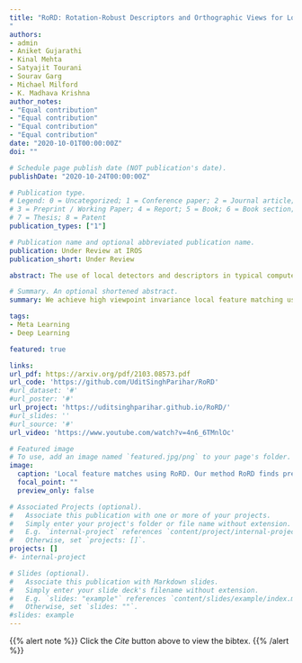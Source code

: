 ```yaml
---
title: "RoRD: Rotation-Robust Descriptors and Orthographic Views for Local Feature Matching
"
authors:
- admin
- Aniket Gujarathi
- Kinal Mehta
- Satyajit Tourani
- Sourav Garg
- Michael Milford
- K. Madhava Krishna
author_notes:
- "Equal contribution"
- "Equal contribution"
- "Equal contribution"
- "Equal contribution"
date: "2020-10-01T00:00:00Z"
doi: ""

# Schedule page publish date (NOT publication's date).
publishDate: "2020-10-24T00:00:00Z"

# Publication type.
# Legend: 0 = Uncategorized; 1 = Conference paper; 2 = Journal article;
# 3 = Preprint / Working Paper; 4 = Report; 5 = Book; 6 = Book section;
# 7 = Thesis; 8 = Patent
publication_types: ["1"]

# Publication name and optional abbreviated publication name.
publication: Under Review at IROS
publication_short: Under Review

abstract: The use of local detectors and descriptors in typical computer vision pipelines work well until variations in viewpoint and appearance change become extreme. Past research in this area has typically focused on one of two approaches to this challenge are the use of projections into spaces more suitable for feature matching under extreme viewpoint changes, and attempting to learn features that are inherently more robust to viewpoint change. In this paper, we present a novel framework that combines learning of invariant descriptors through data augmentation and orthographic viewpoint projection. We propose rotation-robust local descriptors, learnt through training data augmentation based on rotation homographies, and a correspondence ensemble technique that combines vanilla feature correspondences with those obtained through rotation-robust features. Using a range of benchmark datasets as well as contributing a new bespoke dataset for this research domain, we evaluate the effectiveness of the proposed approach on key tasks including pose estimation and visual place recognition. Our system outperforms a range of baseline and state-of-the-art techniques, including enabling higher levels of place recognition precision across opposing place viewpoints and achieves practically-useful performance levels even under extreme viewpoint changes.

# Summary. An optional shortened abstract.
summary: We achieve high viewpoint invariance local feature matching using rotation homographies during training and converting perspective image to orthographic for feature matching.

tags:
- Meta Learning
- Deep Learning

featured: true

links:
url_pdf: https://arxiv.org/pdf/2103.08573.pdf
url_code: 'https://github.com/UditSinghParihar/RoRD'
#url_dataset: '#'
#url_poster: '#'
url_project: 'https://uditsinghparihar.github.io/RoRD/'
#url_slides: ''
#url_source: '#'
url_video: 'https://www.youtube.com/watch?v=4n6_6TMnlOc'

# Featured image
# To use, add an image named `featured.jpg/png` to your page's folder. 
image:
  caption: 'Local feature matches using RoRD. Our method RoRD finds precise local feature correspondences under extreme viewpoint (180 degrees) changes for both indoor and outdoor sequences.'  
  focal_point: ""
  preview_only: false

# Associated Projects (optional).
#   Associate this publication with one or more of your projects.
#   Simply enter your project's folder or file name without extension.
#   E.g. `internal-project` references `content/project/internal-project/index.md`.
#   Otherwise, set `projects: []`.
projects: []
#- internal-project

# Slides (optional).
#   Associate this publication with Markdown slides.
#   Simply enter your slide deck's filename without extension.
#   E.g. `slides: "example"` references `content/slides/example/index.md`.
#   Otherwise, set `slides: ""`.
#slides: example
---
```


{{% alert note %}}
Click the *Cite* button above to view the bibtex.
{{% /alert %}}

